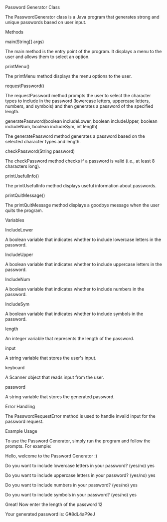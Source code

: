 Password Generator Class

The PasswordGenerator class is a Java program that generates strong and unique passwords based on user input.

Methods

main(String[] args)

The main method is the entry point of the program. It displays a menu to the user and allows them to select an option.

printMenu()

The printMenu method displays the menu options to the user.

requestPassword()

The requestPassword method prompts the user to select the character types to include in the password (lowercase letters, uppercase letters, numbers, and symbols) and then generates a password of the specified length.

generatePassword(boolean includeLower, boolean includeUpper, boolean includeNum, boolean includeSym, int length)

The generatePassword method generates a password based on the selected character types and length.

checkPassword(String password)

The checkPassword method checks if a password is valid (i.e., at least 8 characters long).

printUsefulInfo()

The printUsefulInfo method displays useful information about passwords.

printQuitMessage()

The printQuitMessage method displays a goodbye message when the user quits the program.

Variables

IncludeLower

A boolean variable that indicates whether to include lowercase letters in the password.

IncludeUpper

A boolean variable that indicates whether to include uppercase letters in the password.

IncludeNum

A boolean variable that indicates whether to include numbers in the password.

IncludeSym

A boolean variable that indicates whether to include symbols in the password.

length

An integer variable that represents the length of the password.

input

A string variable that stores the user's input.

keyboard

A Scanner object that reads input from the user.

password

A string variable that stores the generated password.

Error Handling

The PasswordRequestError method is used to handle invalid input for the password request.

Example Usage

To use the Password Generator, simply run the program and follow the prompts. For example:

Hello, welcome to the Password Generator :)

Do you want to include lowercase letters in your password? (yes/no) yes

Do you want to include uppercase letters in your password? (yes/no) yes

Do you want to include numbers in your password? (yes/no) yes

Do you want to include symbols in your password? (yes/no) yes

Great! Now enter the length of the password 12

Your generated password is: G#8dL4aP9eJ
